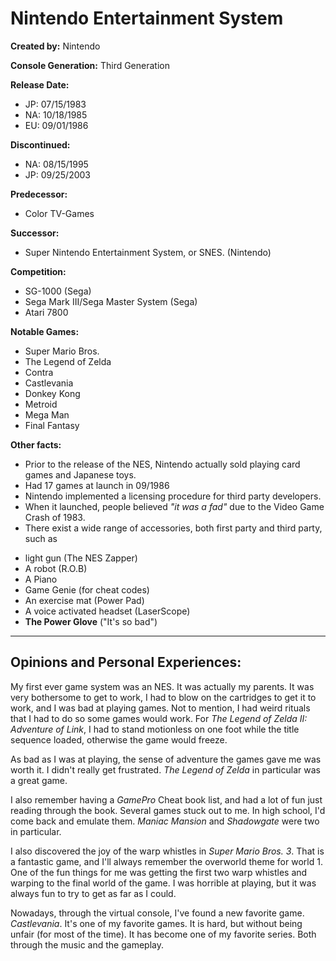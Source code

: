 # Nintendo Entertainment System

**Created by:** Nintendo

**Console Generation:** Third Generation

**Release Date:**
* JP: 07/15/1983
* NA: 10/18/1985
* EU: 09/01/1986

**Discontinued:**
* NA: 08/15/1995
* JP: 09/25/2003

**Predecessor:**
* Color TV-Games

**Successor:**
* Super Nintendo Entertainment System, or SNES. (Nintendo)

**Competition:**
* SG-1000 (Sega)
* Sega Mark III/Sega Master System (Sega)
* Atari 7800

**Notable Games:**
* Super Mario Bros.
* The Legend of Zelda
* Contra
* Castlevania
* Donkey Kong
* Metroid
* Mega Man
* Final Fantasy

**Other facts:**
* Prior to the release of the NES, Nintendo actually sold playing card games and Japanese toys.
* Had 17 games at launch in 09/1986
* Nintendo implemented a licensing procedure for third party developers.
* When it launched, people believed *"it was a fad"* due to the Video Game Crash of 1983.
* There exist a wide range of accessories, both first party and third party, such as
 + light gun (The NES Zapper)
 + A robot (R.O.B)
 + A Piano
 + Game Genie (for cheat codes)
 + An exercise mat (Power Pad)
 + A voice activated headset (LaserScope)
 + **The Power Glove** ("It's so bad")

---

## Opinions and Personal Experiences:
My first ever game system was an NES. It was actually my parents. It was very bothersome to get to work, I had to blow on the cartridges to get it to work, and I was bad at playing games. Not to mention, I had weird rituals that I had to do so some games would work. For *The Legend of Zelda II: Adventure of Link*, I had to stand motionless on one foot while the title sequence loaded, otherwise the game would freeze.

As bad as I was at playing, the sense of adventure the games gave me was worth it. I didn't really get frustrated. *The Legend of Zelda* in particular was a great game.

I also remember having a *GamePro* Cheat book list, and had a lot of fun just reading through the book. Several games stuck out to me. In high school, I'd come back and emulate them. *Maniac Mansion* and *Shadowgate* were two in particular.

I also discovered the joy of the warp whistles in *Super Mario Bros. 3*. That is a fantastic game, and I'll always remember the overworld theme for world 1. One of the fun things for me was getting the first two warp whistles and warping to the final world of the game. I was horrible at playing, but it was always fun to try to get as far as I could.

Nowadays, through the virtual console, I've found a new favorite game. *Castlevania*. It's one of my favorite games. It is hard, but without being unfair (for most of the time). It has become one of my favorite series. Both through the music and the gameplay.
